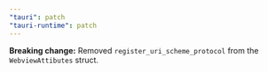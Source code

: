 ```yaml
---
"tauri": patch
"tauri-runtime": patch
---
```


**Breaking change:** Removed `register_uri_scheme_protocol` from the `WebviewAttibutes` struct.
